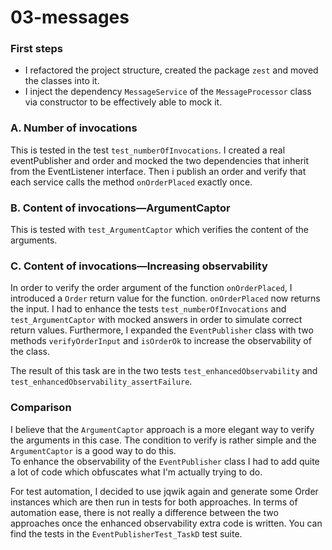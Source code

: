 # 03-messages

### First steps
- I refactored the project structure, created the package `zest` and moved the classes into it.
- I inject the dependency `MessageService` of the  `MessageProcessor` class via constructor to be effectively able to mock it.

### A. Number of invocations
This is tested in the test `test_numberOfInvocations`. I created a real eventPublisher and order and mocked the two dependencies that inherit from the EventListener interface. Then i publish an order and verify that each service calls the method `onOrderPlaced` exactly once.

### B. Content of invocations—ArgumentCaptor
This is tested with `test_ArgumentCaptor` which verifies the content of the arguments.

### C. Content of invocations—Increasing observability
In order to verify the order argument of the function `onOrderPlaced`, I introduced a `Order` return value for the function.
`onOrderPlaced` now returns the input. I had to enhance the tests `test_numberOfInvocations` and `test_ArgumentCaptor` with mocked answers in order to simulate correct return values. Furthermore, I expanded the `EventPublisher` class with two methods `verifyOrderInput` and `isOrderOk` to increase the observability of the class.   

The result of this task are in the two tests `test_enhancedObservability` and `test_enhancedObservability_assertFailure`.


### Comparison
I believe that the `ArgumentCaptor` approach is a more elegant way to verify the arguments in this case. The condition to verify is rather simple and the `ArgumentCaptor` is a good way to do this.  
To enhance the observability of the `EventPublisher` class I had to add quite a lot of code which obfuscates what I'm actually trying to do.  

For test automation, I decided to use jqwik again and generate some Order instances which are then run in tests for both approaches. In terms of automation ease, there is not really a difference between the two approaches once the enhanced observability extra code is written. You can find the tests in the `EventPublisherTest_TaskD` test suite.